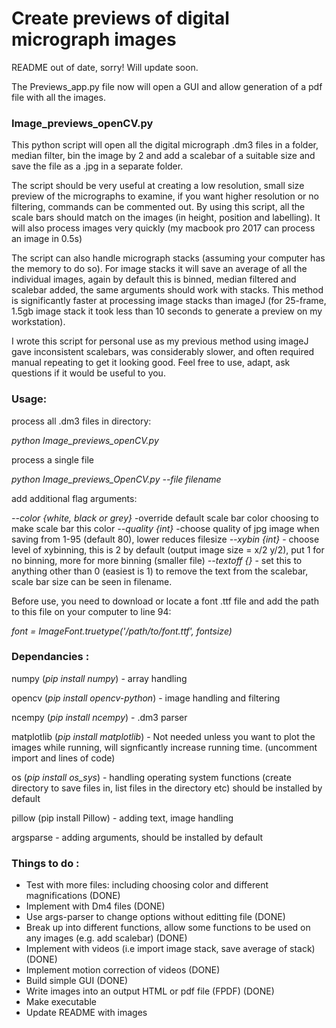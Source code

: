# Create previews of digital micrograph images

README out of date, sorry! Will update soon. 

The Previews_app.py file now will open a GUI and allow generation of a pdf file with all the images.

### Image_previews_openCV.py



This python script will open all the digital micrograph .dm3 files in a folder, median filter, bin the image by 2 and add a scalebar of a suitable size and save the file as a .jpg in a separate folder. 

The script should be very useful at creating a low resolution, small size preview of the micrographs to examine, if you want higher resolution or no filtering, commands can be commented out. By using this script, all the scale bars should match on the images (in height, position and labelling). It will also process images very quickly (my macbook pro 2017 can process an image in 0.5s)

The script can also handle micrograph stacks (assuming your computer has the memory to do so). For image stacks it will save an average of all the individual images, again by default this is binned, median filtered and scalebar added, the same arguments should work with stacks. This method is significantly faster at processing image stacks than imageJ (for 25-frame, 1.5gb image stack it took less than 10 seconds to generate a preview on my workstation). 


I wrote this script for personal use as my previous method using imageJ gave inconsistent scalebars, was considerably slower, and often required manual repeating to get it looking good. Feel free to use, adapt, ask questions if it would be useful to you. 


### Usage: 

process all .dm3 files in directory:

 *python Image_previews_openCV.py*

process a single file 

*python Image_previews_OpenCV.py --file filename*

add additional flag arguments: 

*--color {white, black or  grey}* -override default scale bar color choosing to make scale bar this color
*--quality {int}* -choose quality of jpg image when saving from 1-95 (default 80), lower reduces filesize
*--xybin {int}* - choose level of xybinning, this is 2 by default (output image size = x/2 y/2), put 1 for no binning, more for more binning (smaller file) 
*--textoff {}* - set this to anything other than 0 (easiest is 1) to remove the text from the scalebar, scale bar size can be seen in filename.
 
 
 Before use, you need to download or locate a font .ttf file and add the path to this file on your computer to line 94:
  
  *font = ImageFont.truetype('/path/to/font.ttf', fontsize)*

### Dependancies :

numpy (*pip install numpy*) - array handling 

opencv (*pip install opencv-python*) - image handling and filtering 

ncempy (*pip install ncempy*) - .dm3 parser 

matplotlib (*pip install matplotlib*) - Not needed unless you want to plot the images while running, will signficantly increase running time. (uncomment import and lines of code)

os (*pip install os_sys*) - handling operating system functions (create directory to save files in, list files in the directory etc) should be installed by default

pillow (pip install Pillow) - adding text, image handling

argsparse - adding arguments, should be installed by default

### Things to do :

- Test with more files: including choosing color and different magnifications (DONE) 
- Implement with Dm4 files   (DONE) 
- Use args-parser to change options without editting file (DONE) 
- Break up into different functions, allow some functions to be used on any images (e.g. add scalebar) (DONE) 
- Implement with videos (i.e import image stack, save average of stack) (DONE)
- Implement motion correction of videos (DONE) 
- Build simple GUI (DONE)
- Write images into an output HTML or pdf file (FPDF)  (DONE)
- Make executable
- Update README with images
